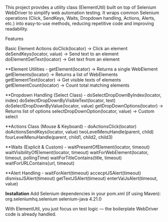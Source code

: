 This project provides a utility class (ElementUtil) built on top of Selenium WebDriver to simplify web automation testing. It wraps common Selenium operations (Click, SendKeys, Waits, Dropdown handling, Actions, Alerts, etc.) into easy-to-use methods, reducing repetitive code and improving readability.

Features

Basic Element Actions
doClick(locator) → Click an element
deSendKeys(locator, value) → Send text to an element
doElementGetText(locator) → Get text from an element

**Element Utilities - 
getElement(locator) → Returns a single WebElement
getElements(locator) → Returns a list of WebElements
getElementText(locator) → Get visible texts of elements
getElementCount(locator) → Count total matching elements

**Dropdown Handling (Select Class) - 
doSelectDropDownByIndex(locator, index)
doSelectDropDownByVisibleText(locator, text)
doSelectDropDownByValue(locator, value)
getDropDownOptions(locator) → Returns list of options
selectDropDownOption(locator, value) → Custom select

**Actions Class (Mouse & Keyboard) - 
doActionsClick(locator)
doActionsSendKeys(locator, value)
twoLevelMenuHandle(parent, child)
fourLevelMenuHandle(parent, child1, child2, child3)

**Waits (Explicit & Custom) - 
waitPresentOfElement(locator, timeout)
waitVisibilityOfElement(locator, timeout)
waitForWebElement(locator, timeout, pollingTime)
waitForTitleContains(title, timeout)
waitForURLContains(url, timeout)

**Alert Handling - 
waitForAlert(timeout)
accecptJSAlert(timeout)
dismissJSAlert(timeout)
getTextJSAlert(timeout)
enterValJsAlert(timeout, value)

**Installation**
Add Selenium dependencies in your pom.xml (if using Maven):
<dependency>
    <groupId>org.seleniumhq.selenium</groupId>
    <artifactId>selenium-java</artifactId>
    <version>4.21.0</version>
</dependency>


With ElementUtil, you just focus on test logic — the boilerplate WebDriver code is already handled.

